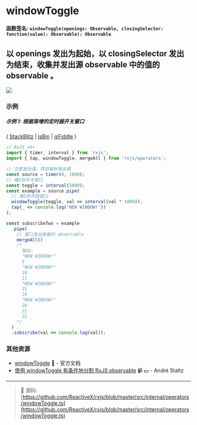 # windowToggle

#### 函数签名: `windowToggle(openings: Observable, closingSelector: function(value): Observable): Observable`

## 以 openings 发出为起始，以 closingSelector 发出为结束，收集并发出源 observable 中的值的 observable 。

<div class="ua-ad"><a href="https://ultimateangular.com/?ref=76683_kee7y7vk"><img src="https://ultimateangular.com/assets/img/banners/ua-leader.svg"></a></div>

### 示例

##### 示例 1: 根据渐增的定时器开关窗口

(
[StackBlitz](https://stackblitz.com/edit/typescript-3nsyte?file=index.ts&devtoolsheight=100)
| [jsBin](http://jsbin.com/xasofupuka/1/edit?js,console) |
[jsFiddle](https://jsfiddle.net/btroncone/3xmmuzy4/) )

```js
// RxJS v6+
import { timer, interval } from 'rxjs';
import { tap, windowToggle, mergeAll } from 'rxjs/operators';

// 立即发出值，然后每秒发出值
const source = timer(0, 1000);
// 每5秒开关窗口
const toggle = interval(5000);
const example = source.pipe(
  // 每5秒开启窗口
  windowToggle(toggle, val => interval(val * 1000)),
  tap(_ => console.log('NEW WINDOW!'))
);

const subscribeTwo = example
  .pipe(
    // 窗口发出嵌套的 observable
    mergeAll()
    /*
      输出:
      "NEW WINDOW!"
      5
      "NEW WINDOW!"
      10
      11
      "NEW WINDOW!"
      15
      16
      "NEW WINDOW!"
      20
      21
      22
    */
  )
  .subscribe(val => console.log(val));
```

### 其他资源

- [windowToggle](https://cn.rx.js.org/class/es6/Observable.js~Observable.html#instance-method-windowToggle) :newspaper: - 官方文档
- [使用 windowToggle 有条件地分割 RxJS observable](https://egghead.io/lessons/rxjs-split-an-rxjs-observable-conditionally-with-windowtoggle?course=use-higher-order-observables-in-rxjs-effectively) :video_camera: :dollar: - André Staltz

---
> :file_folder: 源码:  [https://github.com/ReactiveX/rxjs/blob/master/src/internal/operators/windowToggle.ts](https://github.com/ReactiveX/rxjs/blob/master/src/internal/operators/windowToggle.ts)
